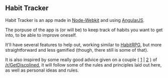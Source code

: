 ## Habit Tracker

Habit Tracker is an app made in [Node-Webkit](https://github.com/rogerwang/node-webkit) and using [AngularJS](http://angularjs.org/).

The porpuse of the app is (or will be) to keep track of habits you want to get into, to be able to improve oneself.

It'll have several features to help out, working similar to [HabitRPG](https://habitrpg.com/), but more straightforward and less gamified (though, there still is some of that).

It is also inspired by some really good advice given on a couple ( [1](http://www.reddit.com/r/getdisciplined/comments/1x99m6/im_a_piece_of_shit_no_more_games_no_more_lies_no/cf9dz72) | [2](http://www.reddit.com/r/getdisciplined/comments/1q96b5/i_just_dont_care_about_myself/cdah4af) ) of [/r/GetDiscplined](http://www.reddit.com/r/getdisciplined/), it will follow some of the rules and principles laid out here, as well as personal ideas and rules.
